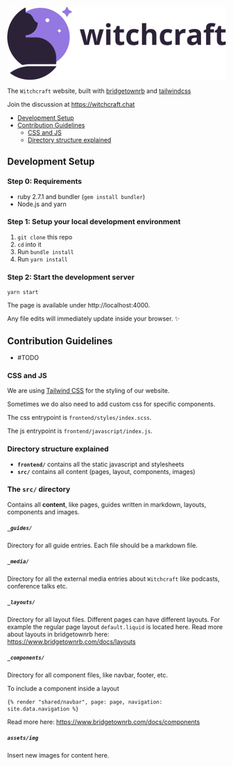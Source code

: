 ![](https://github.com/expede/witchcraft/raw/master/brand/Wordmark/PNG/WC-wordmark-lrg@2x.png)

The `Witchcraft` website, built with [bridgetownrb](https://bridgetownrb.com) and [tailwindcss](https://tailwindcss.com/)

Join the discussion at https://witchcraft.chat

- [Development Setup](#development-setup)
- [Contribution Guidelines](#contribution-guidelines)
  - [CSS and JS](#css-and-js)
  - [Directory structure explained](#directory-structure-explained)

## Development Setup

### Step 0: Requirements

- ruby 2.7.1 and bundler (`gem install bundler`)
- Node.js and yarn

### Step 1: Setup your local development environment

1. `git clone` this repo
2. `cd` into it
3. Run `bundle install`
4. Run `yarn install`

### Step 2: Start the development server

```
yarn start
```

The page is available under http://localhost:4000.

Any file edits will immediately update inside your browser. ✨

## Contribution Guidelines

- #TODO

### CSS and JS

We are using [Tailwind CSS](https://tailwindcss.com) for the styling of our website.

Sometimes we do also need to add custom css for specific components.

The css entrypoint is `frontend/styles/index.scss`.

The js entrypoint is `frontend/javascript/index.js`.

### Directory structure explained

- **`frontend/`** contains all the static javascript and stylesheets
- **`src/`** contains all content (pages, layout, components, images)

### The `src/` directory

Contains all **content**, like pages, guides written in markdown, layouts, 
components and images.

##### `_guides/`

Directory for all guide entries. Each file should be a markdown file.

##### `_media/`

Directory for all the external media entries about `Witchcraft` like podcasts, conference talks etc.

##### `_layouts/`

Directory for all layout files. Different pages can have different layouts.
For example the regular page layout `default.liquid` is located here. Read more
about layouts in bridgetownrb here: https://www.bridgetownrb.com/docs/layouts

##### `_components/`

Directory for all component files, like navbar, footer, etc.

To include a component inside a layout

```liquid
{% render "shared/navbar", page: page, navigation: site.data.navigation %}
```

Read more here: https://www.bridgetownrb.com/docs/components

##### `assets/img`

Insert new images for content here.
